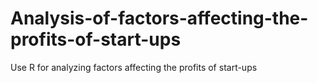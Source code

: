 # Analysis-of-factors-affecting-the-profits-of-start-ups
Use R for analyzing factors affecting the profits of start-ups
